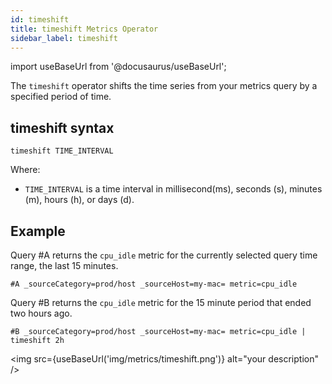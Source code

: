 ```yaml
---
id: timeshift
title: timeshift Metrics Operator
sidebar_label: timeshift
---
```


import useBaseUrl from '@docusaurus/useBaseUrl';

The `timeshift` operator shifts the time series from your metrics query by a specified period of time.

## timeshift syntax

`timeshift TIME_INTERVAL`

Where:

* `TIME_INTERVAL` is a time interval in millisecond(ms), seconds (s), minutes (m), hours (h), or days (d).

## Example

Query #A returns the `cpu_idle` metric for the currently selected query time range, the last 15 minutes.

`#A _sourceCategory=prod/host _sourceHost=my-mac= metric=cpu_idle `

Query #B returns the `cpu_idle` metric for the 15 minute period that ended two hours ago.

`#B _sourceCategory=prod/host _sourceHost=my-mac= metric=cpu_idle | timeshift 2h`

<img src={useBaseUrl('img/metrics/timeshift.png')} alt="your description" />
